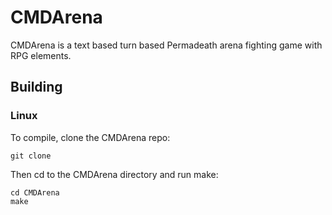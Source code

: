 # CMDArena

CMDArena is a text based turn based Permadeath arena fighting game with RPG elements.

## Building

### Linux

To compile, clone the CMDArena repo:

~~~
git clone
~~~

Then cd to the CMDArena directory and run make:

~~~
cd CMDArena
make
~~~
